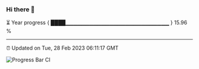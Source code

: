 ### Hi there 👋

⏳ Year progress { ████▁▁▁▁▁▁▁▁▁▁▁▁▁▁▁▁▁▁▁▁▁▁▁▁▁▁ } 15.96 %

---

⏰ Updated on Tue, 28 Feb 2023 06:11:17 GMT

![Progress Bar CI](https://github.com/Shyam-Makwana/GitHub-Actions-Demo/workflows/Progress%20Bar%20CI/badge.svg)
